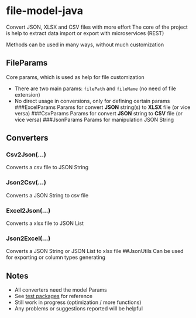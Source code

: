 # file-model-java
Convert JSON, XLSX and CSV files with more effort
The core of the project is help to extract data import or export with microservices (REST)

Methods can be used in many ways, without much customization
## FileParams
Core params, which is used as help for file customization
- There are two main params: `filePath` and `fileName` (no need of file extension)
- No direct usage in conversions, only for defining certain params
###ExcelParams
Params for convert **JSON** string(s) to **XLSX** file (or vice versa)
###CsvParams
Params for convert **JSON** string to **CSV** file (or vice versa)
###JsonParams
Params for manipulation JSON String
## Converters
### Csv2Json(...)
Converts a csv file to JSON String
### Json2Csv(...)
Converts a JSON String to csv file
### Excel2Json(...)
Converts a xlsx file to JSON List
### Json2Excel(...)
Converts a JSON String or JSON List to xlsx file
##JsonUtils
Can be used for exporting or column types generating
## Notes
- All converters need the model Params
- See [test packages](src/test/java) for reference
- Still work in progress (optimization / more functions)
- Any problems or suggestions reported will be helpful
